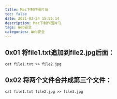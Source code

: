 ```yaml
---
title: Mac下制作图片马
toc: false
date: 2021-03-24 15:55:14
description: Mac下制作图片马
tags: Web安全
categories: Web安全
---
```


## 0x01 将file1.txt追加到file2.jpg后面：

```
cat file1.txt >> file2.jpg
```

## 0x02 将两个文件合并成第三个文件：

```
cat file1.txt file2.jpg >> file3.jpg
```

